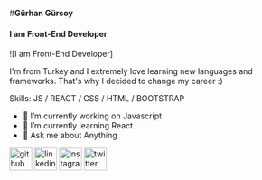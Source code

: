 #**Gürhan Gürsoy**
#### I am Front-End Developer
![I am Front-End Developer]

I'm from Turkey and I extremely love learning new languages and frameworks. That's why I decided to change my career :)

Skills:   JS / REACT / CSS / HTML / BOOTSTRAP

- 🔭 I’m currently working on Javascript 
- 🌱 I’m currently learning React 
- 💬 Ask me about Anything 


[<img src='https://cdn.jsdelivr.net/npm/simple-icons@3.0.1/icons/github.svg' alt='github' height='40'>](https://github.com/https://github.com/gurhangursoy)  [<img src='https://cdn.jsdelivr.net/npm/simple-icons@3.0.1/icons/linkedin.svg' alt='linkedin' height='40'>](https://www.linkedin.com/in/https://www.linkedin.com/in/gurhan-gursoy//)  [<img src='https://cdn.jsdelivr.net/npm/simple-icons@3.0.1/icons/instagram.svg' alt='instagram' height='40'>](https://www.instagram.com/https://www.instagram.com/grhngrsoy//)  [<img src='https://cdn.jsdelivr.net/npm/simple-icons@3.0.1/icons/twitter.svg' alt='twitter' height='40'>](https://twitter.com/https://twitter.com/grhngrsoy)  

